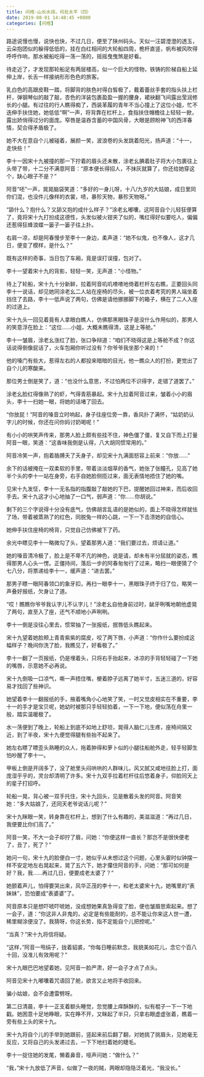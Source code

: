 ```yaml
---
title: 问棺-山长水阔，何处太平（四）
date: 2019-08-01 14:48:45 +0800
categories: [问棺]
---
```


路途说慢也慢，说快也快，不过几日，便至了陕州码头。天似一汪碧澄澄的透玉，云朵抱团似的躲得低低的，挂在白红相间的大轮船四周，桅杆直竖，帆布被风吹得呼呼作响，那水被船吃得一荡一荡的，摇摇曳曳煞是好看。

待走近了，才发现那轮船足有两层楼高，似一个巨大的怪物，铁铸的阶梯自船上延伸上岸，长舌一样接纳形形色色的旅客。

乳白色的高跟皮鞋一踏，将脚背的肤色衬得白皙极了，戴着蕾丝手套的指头扶上栏杆，弹钢琴似的敲了敲，杏色的洋装包裹盈盈一握的腰身，裙袂翻飞间露出莹润修长的小腿。有过往的行人瞧得痴了，西装革履的青年不当心撞上了这位小姐，忙不迭伸手扶住她，她低低“啊”一声，将背靠在栏杆上，食指扶住帽檐往上轻轻一掀，露出娇俏得过分的面庞。窄唇是温吞含蓄的中国风骨，大眼是顾盼神飞的西洋春情，契合得矛盾极了。

她不大在意自个儿被碰着，展颜一笑，波浪卷的头发跳着阳光，扬声道：“十一，走快些！”

李十一因宋十九被撞的那一下拧着的眉头还未散，涂老幺腆着肚子将大小包裹往上头带了带，十二分不满意阿音：“原本便长得招人，不抹灰就算了，你还给她穿这个，缺心眼子不是？”

阿音“呸”一声，晃晃脑袋笑道：“多好的一身儿呀，十八/九岁的大姑娘，成日里同你们混，也没件儿像样的衣裳，啧，暴殄天物，暴殄天物呀。”

“舔什么？抱什么？又舔又抱的成什么样子？”涂老幺嘟囔，这阿音自个儿轻狂便算了，竟将宋十九打扮成这德性，头发似被火钳夹了似的，嘴红得好似要吃人，偏偏还惹得狂蜂浪蝶一篓子一篓子往上扑。

右肩一凉，却是阿春慢步至李十一身边，柔声道：“她不似鬼，也不像人，这才几日，便变了模样，是什么？”

既有这样的奇事，当日包了车厢，竟是误打误撞，包对了。

李十一望着宋十九的背影，轻轻一笑，无声道：“小怪物。”

待上了轮船，宋十九十分新鲜，拉着阿音叽叽喳喳地倚着栏杆左右瞧，正要回头同李十一说话，却见她同涂老幺二人站在座椅的尽头，被一位衣着考究的男人端坐着挡住了去路，李十一低声说了两句，仿佛是请他挪挪脚下的箱子，横在了二人入座的过道上。

宋十九头一回见着竟有人拿眼白瞧人，仿佛那黑眼珠子是没什么作用似的，那男人的笑意浮在脸上：“这位……小姐，大概未瞧得清，这是上等舱。”

李十一皱眉，涂老幺涨红了脸，张口争辩道：“咱们不晓得这是上等舱不成？你这话说得倒像屁话了，火车包厢你听过没有？你爷爷我坐那个来的！”

他的嗓门有些大，惹得左右的人都投来暗暗的目光，他一瞧众人的打扮，更觉出了自个儿的寒酸来。

那位男士倒是笑了，道：“也没什么意思，不过怕两位不识得字，走错了道罢了。”

涂老幺脸红得像熟了的虾，气得青筋暴起。宋十九拉着阿音过来，皱着小小的眉头，李十一扫她一眼，将她的话堵了回去。

“你放屁！”阿音的嗓音立时响起，身子往座位旁一靠，香风扑了满怀，“姑奶奶认字儿的时候，你还在问你妈讨奶喝呢！”

有小小的哄笑声传来，那男人脸上颇有些挂不住，神色僵了僵，复又自下而上打量阿音一眼，笑道：“这香味我倒是认得，八大胡同惯常用的。”

阿音冷笑一声，抱着胳膊夭了夭身子，却见宋十九满面怒容上前来：“你放……”

余下的话被掩在一双柔软的手里，带着淡淡烟草的香气，她张了张瞳孔，见高了她半个头的李十一站在身旁，右手自她脸侧揽过来，面无表情地捂住了她的嘴。

见宋十九发怔，李十一无名指的指腹敲了敲她的下巴，提醒她回过神来，而后收回手去。宋十九这才小心地抽了一口气，弱声道：“你……你胡说。”

剩下的三个字说得十分没有底气，仿佛胡言乱语的是她似的，面上不晓得怎样就怯了场，带着被蒸熟了的红色，同脱兔一样的心跳，一下一下击溃她的自信心。

她伸手扶住座椅的椅背，只觉自己仿佛被下了药。

余光中瞟见李十一略微勾了头，望着那男人道：“我们要过去，烦请让道。”

她的嗓音清冷极了，脸上是不卑不亢的神色，说是请，却未有半分屈就的姿态，瞧得那男人心头一愣。正僵持间，落后一步的阿春匆匆行了过来，略扫一眼便猜了个七八分，将票递给李十一，缓声道：“进去罢。”

那男子瞟一眼阿春领口的象牙扣，再扫一眼李十一，黑眼珠子终于归了位，略笑一声叠好报纸，欠身让了道。

“哎！瞧瞧你爷爷我认字儿不认字儿！”涂老幺自他身前过时，龇牙咧嘴地朝他虚晃了两句，直至入了座，还气不顺地小声咧咧。

李十一倒是没往心里去，惯常抽了一张报纸，抿唇低头瞧起来。

宋十九望着她脸颊上青青紫紫的腐皮，咬了两下唇，小声道：“你作什么要扮成这幅样子？晚间你洗了脸，我瞧见了，好看极了。”

李十一翻了一页报纸，仍是埋着头，只将右手抬起来，冰凉的手背轻轻碰了一下她的嘴唇，示意她不必再说。

宋十九倒吸一口凉气，嘶一声捂住嘴，梗着脖子远离了她半寸，五迷三道的，好容易才找回了些神识。

她望着李十一翻报纸的手，掖着嘴角小心地笑了笑，一时又觉皮相实在不重要，李十一的手才是宝贝呢，她幼时被那只手轻轻拍着，一下一下地，便似荡在舟里一般，踏实温暖极了。

水一荡便到了晚上，轮船上到底不如地上舒坦，晃得人脑仁儿生疼，座椅间隔又近，到了半夜，宋十九便觉得腿有些抬不起来了。

她左右瞟了瞟歪头熟睡的众人，拖着肿得和萝卜似的小腿往船舱外走，轻手轻脚生怕吵醒了李十一。

甲板上倒是开阔多了，没了舱里头闷哄哄的人群味儿，风又腻又咸地往脸上打，面庞湿乎乎的，灵台却清明了许多。宋十九双手拉着栏杆往后悠着身子，仰脸同天上的星子打招呼。

轮船一晃，背心被一双手托住，宋十九回头，见是散着头发的阿音。阿音笑她：“多大姑娘了，还同天老爷说话儿呢？”

宋十九眯眼一笑，转身靠在栏杆上，想到了什么有趣的，美滋滋道：“再过几日，我便要比你们高了。”

阿音一笑，不大一会子却拧了眉，问她：“你便这样一直长？那岂不是很快便老了，丑了，死了？”

她问一句，宋十九的脸便白一寸，她似乎从未想过这个问题，心里头霎时似钟摆一样不安定地左右晃起来，晃了五六下，她才攥住阿音的手，问她：“那可如何是好？我，我……再过几日，便要成老太婆了？”

她颤着声儿，怕得要哭出来，风华正茂的李十一，和老太婆宋十九，她嘴里的“表妹妹”，恐怕要成“表婆婆”了。

阿音原本只是想吓唬吓唬她，没成想她果真急得变了脸，便也皱眉思索起来。想了一会子，道：“你这非人非鬼的，必定是有些能耐的，总不能让你来这人世一遭，稀里糊涂便没了。我猜呀，你这长势，指不定能自个儿把控呢。”

“当真？”宋十九将信将疑。

“这样，”阿音一甩绢子，拢着貂裘，“你每日睡前默念，我貌美如花儿，念它个百八十回，没准儿有效用呢？”

宋十九眼巴巴地望着她，见阿音一脸严肃，好一会子才点了点头。

阿音见宋十九嘟囔着咒语回了舱，欲言又止地将手收回来。

骗小姑娘，会不会遭雷劈呀。

第二日清晨，李十一正支着额头睡觉，忽觉腰上痒酥酥的，似有棍子一下一下地戳。她困意十足地睁眼，实在睁不开，又眯起了半只，只拿右眼虚虚张着，瞧着一旁有些上头的宋十九。

宋十九将自个儿的手举到她跟前，竖起来前后翻了翻，对她挑了挑眉头，见她毫无反应，又将自己的头发递过去，一下下地扫着她的睫毛。

李十一捉住她的发尾，懒着鼻音，哑声问她：“做什么？”

“我，”宋十九放低了声音，似做了一夜的贼，两眼却隐隐泛着光，“我没长。”

